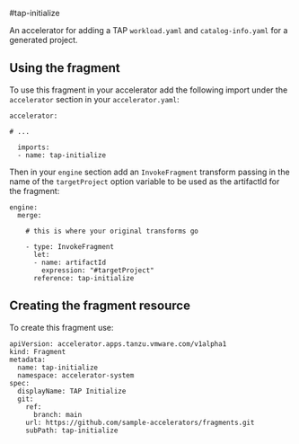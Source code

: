 #tap-initialize

An accelerator for adding a TAP `workload.yaml` and `catalog-info.yaml` for a generated project.

## Using the fragment

To use this fragment in your accelerator add the following import under the `accelerator` section in your `accelerator.yaml`:

```
accelerator:

# ...

  imports:
  - name: tap-initialize
```

Then in your `engine` section add an `InvokeFragment` transform passing in the name of the `targetProject` option variable to be used as the artifactId for the fragment:

```
engine:
  merge:

    # this is where your original transforms go
    
    - type: InvokeFragment
      let:
      - name: artifactId
        expression: "#targetProject"
      reference: tap-initialize
```

## Creating the fragment resource

To create this fragment use:

```
apiVersion: accelerator.apps.tanzu.vmware.com/v1alpha1
kind: Fragment
metadata:
  name: tap-initialize
  namespace: accelerator-system
spec:
  displayName: TAP Initialize
  git:
    ref:
      branch: main
    url: https://github.com/sample-accelerators/fragments.git
    subPath: tap-initialize
```
